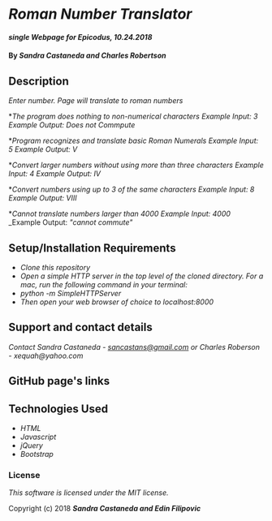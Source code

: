 # _Roman Number  Translator_

#### _single Webpage for Epicodus, 10.24.2018_

#### By _**Sandra Castaneda and Charles Robertson**_

## Description

_Enter number. Page will translate to roman numbers_

*_The program does nothing to non-numerical characters_
_Example Input: 3_
_Example Output: Does not Commpute_

*_Program recognizes and translate basic Roman Numerals_
_Example Input: 5_
_Example Output: V_

*_Convert larger numbers without using more than three characters_
_Example Input: 4_
_Example Output: IV_

*_Convert numbers using up to 3 of the same characters_
_Example Input: 8_
_Example Output: VIII_

*_Cannot translate numbers larger than 4000_
_Example Input: 4000_
_Example Output: _"cannot commute"_



## Setup/Installation Requirements

* _Clone this repository_
* _Open a simple HTTP server in the top level of the cloned directory. For a mac, run the following command in your terminal:_   
* _python -m SimpleHTTPServer_
* _Then open your web browser of choice to localhost:8000_

## Support and contact details

_Contact Sandra Castaneda - sancastans@gmail.com or Charles Roberson - xequah@yahoo.com_

## GitHub page's links

## Technologies Used

* _HTML_
* _Javascript_
* _jQuery_
* _Bootstrap_

### License

*This software is licensed under the MIT license.*

Copyright (c) 2018 **_Sandra Castaneda and Edin Filipovic_**
